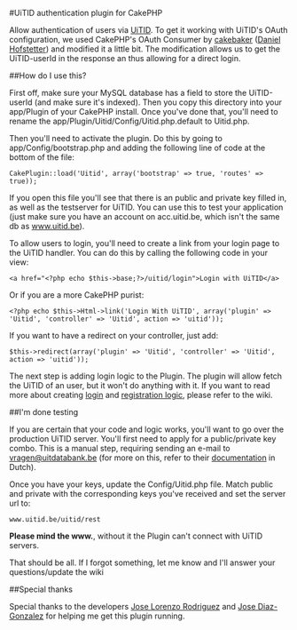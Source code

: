 #UiTID authentication plugin for CakePHP

Allow authentication of users via [UiTID](http://www.uitid.be). To get it working with UiTID's OAuth configuration, we used CakePHP's OAuth Consumer by [cakebaker](https://github.com/cakebaker/oauth-consumer) ([Daniel Hofstetter](http://twitter.com/dhofstet)) and modified it a little bit. The modification allows us to get the UiTID-userId in the response an thus allowing for a direct login.

##How do I use this?

First off, make sure your MySQL database has a field to store the UiTID-userId (and make sure it's indexed). Then you copy this directory into your app/Plugin of your CakePHP install. Once you've done that, you'll need to rename the app/Plugin/Uitid/Config/Uitid.php.default to Uitid.php. 

Then you'll need to activate the plugin. Do this by going to app/Config/bootstrap.php and adding the following line of code at the bottom of the file:

```
CakePlugin::load('Uitid', array('bootstrap' => true, 'routes' => true));

```

If you open this file you'll see that there is an public and private key filled in, as well as the testserver for UiTID. You can use this to test your application (just make sure you have an account on acc.uitid.be, which isn't the same db as www.uitid.be). 


To allow users to login, you'll need to create a link from your login page to the UiTID handler. You can do this by calling the following code in your view:

```
<a href="<?php echo $this->base;?>/uitid/login">Login with UiTID</a>
```

Or if you are a more CakePHP purist:

```
<?php echo $this->Html->link('Login With UiTID', array('plugin' => 'Uitid', 'controller' => 'Uitid', action => 'uitid'));

```

If you want to have a redirect on your controller, just add:
```
$this->redirect(array('plugin' => 'Uitid', 'controller' => 'Uitid', action => 'uitid'));
```

The next step is adding login logic to the Plugin. The plugin will allow fetch the UiTID of an user, but it won't do anything with it. If you want to read more about creating [login](https://github.com/nielsvermaut/UiTID-for-CakePHP/wiki/Creating-login-logic) and [registration logic](https://github.com/nielsvermaut/UiTID-for-CakePHP/wiki/Creating-registration-logic), please refer to the wiki.


##I'm done testing

If you are certain that your code and logic works, you'll want to go over the production UiTID server. You'll first need to apply for a public/private key combo. This is a manual step, requiring sending an e-mail to [vragen@uitdatabank.be](mailto:vragen@uitdatabank.be) (for more on this, refer to their [documentation](http://tools.uitdatabank.be/docs/uitid) in Dutch).

Once you have your keys, update the Config/Uitid.php file. Match public and private with the corresponding keys you've received and set the server url to:

```
www.uitid.be/uitid/rest
```

**Please mind the www.**, without it the Plugin can't connect with UiTID servers.

That should be all. If I forgot something, let me know and I'll answer your questions/update the wiki


##Special thanks

Special thanks to the developers [Jose Lorenzo Rodriguez](https://github.com/lorenzo) and [Jose Diaz-Gonzalez](http://josediazgonzalez.com/) for helping me get this plugin running.
